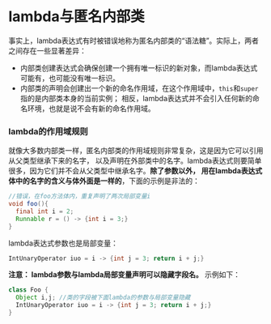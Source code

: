 lambda与匿名内部类
=========================
事实上，lambda表达式有时被错误地称为匿名内部类的“语法糖”。实际上，两者之间存在一些显著差异：

+ 内部类创建表达式会确保创建一个拥有唯一标识的新对象，而lambda表达式可能有，也可能没有唯一标识。
+ 内部类的声明会创建出一个新的命名作用域，在这个作用域中，`this`和`super`指的是内部类本身的当前实例；
相反，lambda表达式并不会引入任何新的命名环境，也就是说不会有新的命名作用域。

### lambda的作用域规则
就像大多数内部类一样，匿名内部类的作用域规则非常复杂，这是因为它可以引用从父类型继承下来的名字，
以及声明在外部类中的名字。lambda表达式则要简单很多，因为它们并不会从父类型中继承名字。**除了参数以外，
用在lambda表达式体中的名字的含义与体外面是一样的**，下面的示例是非法的：
```java
//错误，在foo方法体内，重复声明了两次局部变量i
void foo(){
  final int i = 2;
  Runnable r = () -> {int i = 3;}
}
```
lambda表达式参数也是局部变量：
```java
IntUnaryOperator iuo = i -> {int j = 3; return i + j;}
```
**注意： lambda参数与lambda局部变量声明可以隐藏字段名。** 示例如下：
```java
class Foo {
  Object i,j; //类的字段被下面lambda的参数与局部变量隐藏
  IntUnaryOperator iuo = i -> {int j = 3; return i + j;}
}
```
